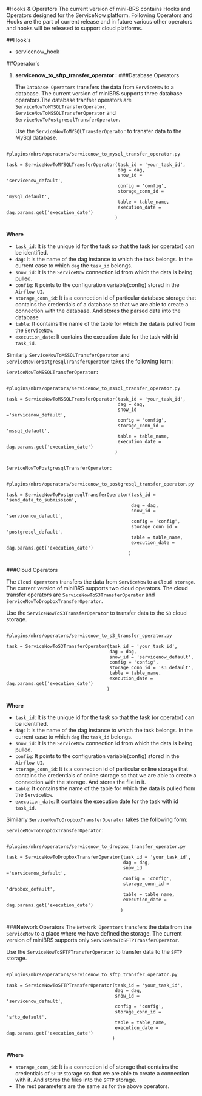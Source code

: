 #Hooks & Operators
The current version of mini-BRS contains Hooks and Operators designed for the ServiceNow platform. Following Operators and Hooks
are the part of current release and in future various other operators and hooks will be released to support cloud platforms.

##Hook's

*  servicenow_hook

##Operator's

1. **servicenow_to_sftp_transfer_operator :**
###Database Operators
   
   The `Database Operators` transfers the data from `ServiceNow` to a database. The current version of miniBRS supports three
   database operators.The database tranfser operators are `ServiceNowToMYSQLTransferOperator`, 
   `ServiceNowToMSSQLTransferOperator` and `ServiceNowToPostgresqlTransferOperator`.
   
   Use the  `ServiceNowToMYSQLTransferOperator` to transfer data to the MySql database.
 
```
       
#plugins/mbrs/operators/servicenow_to_mysql_transfer_operator.py
   
task = ServiceNowToMYSQLTransferOperator(task_id = 'your_task_id',
                                         dag = dag,
                                         snow_id = 'servicenow_default',
                                         config = 'config',
                                         storage_conn_id = 'mysql_default',
                                         table = table_name,
                                         execution_date = dag.params.get('execution_date')
                                        ) 
   
```
**Where** 

   * `task_id`: It is the unique id for the task so that the task (or operator) can be identified.
   * `dag`: It is the name of the dag instance to which the task belongs. In the current case to which `dag` the `task_id` belongs. 
   * `snow_id`: It is the `ServiceNow` connection id from which the data is being pulled.
   * `config`: It points to the configuration variable(config) stored in the `Airflow UI`.
   * `storage_conn_id`: It is a connection id of particular database storage that contains the credentials of a database so that we are able to create a connection with the database. And stores the parsed data into the database  
   * `table`: It contains the name of the table for which the data is pulled from the `ServiceNow`.
   * `execution_date`: It contains the execution date for the task with id `task_id`.

Similarly `ServiceNowToMSSQLTransferOperator`  and `ServiceNowToPostgresqlTransferOperator` takes the following form:

`ServiceNowToMSSQLTransferOperator:`
```
       
#plugins/mbrs/operators/servicenow_to_mssql_transfer_operator.py
  
task = ServiceNowToMSSQLTransferOperator(task_id = 'your_task_id',
                                         dag = dag,
                                         snow_id ='servicenow_default',
                                         config = 'config',
                                         storage_conn_id = 'mssql_default',
                                         table = table_name,
                                         execution_date = dag.params.get('execution_date')
                                        )
   
```

`ServiceNowToPostgresqlTransferOperator:`
```
       
#plugins/mbrs/operators/servicenow_to_postgresql_transfer_operator.py
   
task = ServiceNowToPostgresqlTransferOperator(task_id = 'send_data_to_submission',
                                              dag = dag,
                                              snow_id = 'servicenow_default',
                                              config = 'config',
                                              storage_conn_id = 'postgresql_default',
                                              table = table_name,
                                              execution_date = dag.params.get('execution_date')
                                             )
   
```

###Cloud Operators
    
   The `Cloud Operators` transfers the data from `ServiceNow` to a `Cloud storage`. The current version of miniBRS supports two cloud operators. The cloud transfer operators are `ServiceNowToS3TransferOperator` and `ServiceNowToDropboxTransferOperator`.

   Use the  `ServiceNowToS3TransferOperator` to transfer data to the `S3` cloud storage.
 
```
       
#plugins/mbrs/operators/servicenow_to_s3_transfer_operator.py
   
task = ServiceNowToS3TransferOperator(task_id = 'your_task_id',
                                      dag = dag,
                                      snow_id = 'servicenow_default',
                                      config = 'config',
                                      storage_conn_id = 's3_default',
                                      table = table_name,
                                      execution_date = dag.params.get('execution_date')
                                     ) 
   
```
**Where**

   * `task_id`: It is the unique id for the task so that the task (or operator) can be identified.
   * `dag`: It is the name of the dag instance to which the task belongs. In the current case to which `dag` the `task_id` belongs. 
   * `snow_id`: It is the `ServiceNow` connection id from which the data is being pulled.
   * `config`: It points to the configuration variable(config) stored in the `Airflow UI`.
   * `storage_conn_id`: It is a connection id of particular online storage that contains the credentials of online storage so that we are able to create a connection with the storage. And stores the file in it.  
   * `table`: It contains the name of the table for which the data is pulled from the `ServiceNow`.
   * `execution_date`: It contains the execution date for the task with id `task_id`.
   
Similarly `ServiceNowToDropboxTransferOperator` takes the following form:

`ServiceNowToDropboxTransferOperator:`
```
       
#plugins/mbrs/operators/servicenow_to_dropbox_transfer_operator.py
  
task = ServiceNowToDropboxTransferOperator(task_id = 'your_task_id',
                                           dag = dag,
                                           snow_id ='servicenow_default',
                                           config = 'config',
                                           storage_conn_id = 'dropbox_default',
                                           table = table_name,
                                           execution_date = dag.params.get('execution_date')
                                          )
   
```

###Network Operators
   The `Network Operators` transfers the data from the `ServiceNow` to a place where we have defined the storage.
   The current version of miniBRS supports only `ServiceNowToSFTPTransferOperator`.
   
   Use the  `ServiceNowToSFTPTransferOperator` to transfer data to the `SFTP` storage.
 
```
       
#plugins/mbrs/operators/servicenow_to_sftp_transfer_operator.py
   
task = ServiceNowToSFTPTransferOperator(task_id = 'your_task_id',
                                        dag = dag,
                                        snow_id = 'servicenow_default',
                                        config = 'config',
                                        storage_conn_id = 'sftp_default',
                                        table = table_name,
                                        execution_date = dag.params.get('execution_date')
                                       ) 
   
```

**Where**
   
   * `storage_conn_id`: It is a connection id of storage that contains the credentials of `SFTP` storage so that we are able to create a connection with it. And stores the files into the `SFTP` storage.
   * The rest parameters are the same as for the above operators.  
